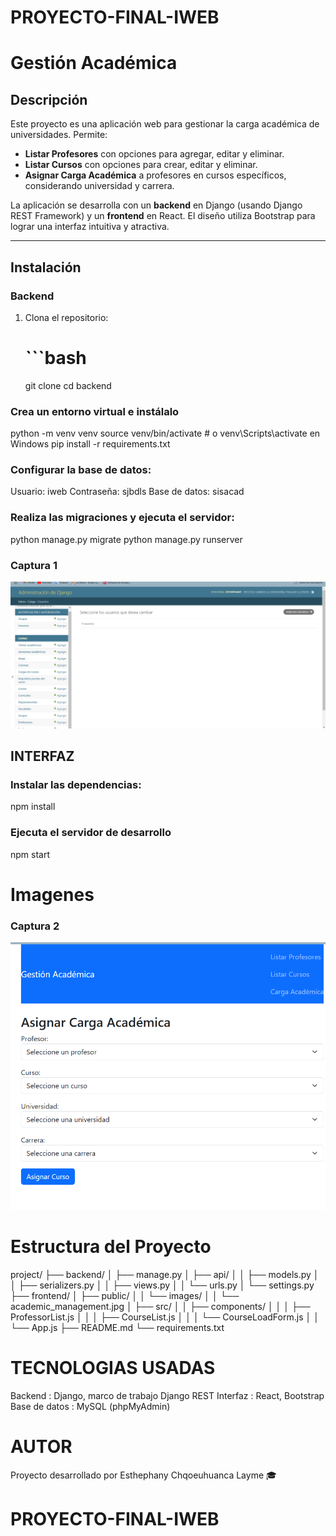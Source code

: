 # PROYECTO-FINAL-IWEB
# Gestión Académica

## Descripción
Este proyecto es una aplicación web para gestionar la carga académica de universidades. Permite:
- **Listar Profesores** con opciones para agregar, editar y eliminar.
- **Listar Cursos** con opciones para crear, editar y eliminar.
- **Asignar Carga Académica** a profesores en cursos específicos, considerando universidad y carrera.

La aplicación se desarrolla con un **backend** en Django (usando Django REST Framework) y un **frontend** en React. El diseño utiliza Bootstrap para lograr una interfaz intuitiva y atractiva.

---

## Instalación

### Backend
1. Clona el repositorio:
   # ```bash
   git clone <URL-del-repositorio>
   cd backend

### Crea un entorno virtual e instálalo

python -m venv venv
source venv/bin/activate # o venv\Scripts\activate en Windows
pip install -r requirements.txt

### Configurar la base de datos:
Usuario: iweb
Contraseña: sjbdls
Base de datos: sisacad

### Realiza las migraciones y ejecuta el servidor:
python manage.py migrate
python manage.py runserver

### Captura 1
![Captura de Pantalla 1](./Captura%20de%20pantalla%202024-12-11%20145854.png)


## INTERFAZ

### Instalar las dependencias:

npm install

### Ejecuta el servidor de desarrollo

npm start

# Imagenes
### Captura 2
![Captura de Pantalla 2](./Captura%20de%20pantalla%202024-12-11%20145908.png)

# Estructura del Proyecto

 project/
├── backend/
│   ├── manage.py
│   ├── api/
│   │   ├── models.py
│   │   ├── serializers.py
│   │   ├── views.py
│   │   └── urls.py
│   └── settings.py
├── frontend/
│   ├── public/
│   │   └── images/
│   │       └── academic_management.jpg
│   ├── src/
│   │   ├── components/
│   │   │   ├── ProfessorList.js
│   │   │   ├── CourseList.js
│   │   │   └── CourseLoadForm.js
│   │   └── App.js
├── README.md
└── requirements.txt


# TECNOLOGIAS USADAS

Backend : Django, marco de trabajo Django REST
Interfaz : React, Bootstrap
Base de datos : MySQL (phpMyAdmin)

# AUTOR
Proyecto desarrollado por Esthephany Chqoeuhuanca Layme 🎓



# PROYECTO-FINAL-IWEB



